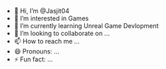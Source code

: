 - 👋 Hi, I’m @Jasjit04
- 👀 I’m interested in Games
- 🌱 I’m currently learning Unreal Game Devlopment
- 💞️ I’m looking to collaborate on ...
- 📫 How to reach me ...
- 😄 Pronouns: ...
- ⚡ Fun fact: ...

<!---
Jasjit04/Jasjit04 is a ✨ special ✨ repository because its `README.md` (this file) appears on your GitHub profile.
You can click the Preview link to take a look at your changes.
--->

